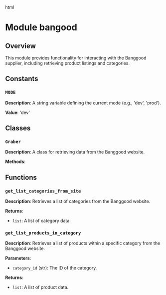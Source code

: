 html
<h1>Module bangood</h1>

<h2>Overview</h2>
<p>This module provides functionality for interacting with the Banggood supplier, including retrieving product listings and categories.</p>

<h2>Constants</h2>

<h3><code>MODE</code></h3>

<p><strong>Description</strong>:  A string variable defining the current mode (e.g., 'dev', 'prod').</p>

<p><strong>Value</strong>: 'dev'</p>

<h2>Classes</h2>

<h3><code>Graber</code></h3>

<p><strong>Description</strong>: A class for retrieving data from the Banggood website.</p>


<p><strong>Methods</strong>:</p>
<ul>
</ul>


<h2>Functions</h2>

<h3><code>get_list_categories_from_site</code></h3>

<p><strong>Description</strong>: Retrieves a list of categories from the Banggood website.</p>

<p><strong>Returns</strong>:</p>
<ul>
  <li><code>list</code>: A list of category data.</li>
</ul>

<h3><code>get_list_products_in_category</code></h3>

<p><strong>Description</strong>: Retrieves a list of products within a specific category from the Banggood website.</p>

<p><strong>Parameters</strong>:</p>
<ul>
  <li><code>category_id</code> (str): The ID of the category.</li>
</ul>

<p><strong>Returns</strong>:</p>
<ul>
  <li><code>list</code>: A list of product data.</li>
</ul>